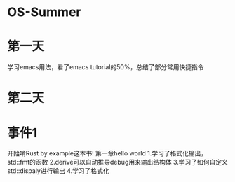 # OS-Summer

# 第一天
学习emacs用法，看了emacs tutorial的50%，总结了部分常用快捷指令

# 第二天
# 事件1
  开始啃Rust by example这本书!
  第一章hello world
       1.学习了格式化输出，std::fmt的函数
       2.derive可以自动推导debug用来输出结构体
       3.学习了如何自定义std::dispaly进行输出
       4.学习了格式化


